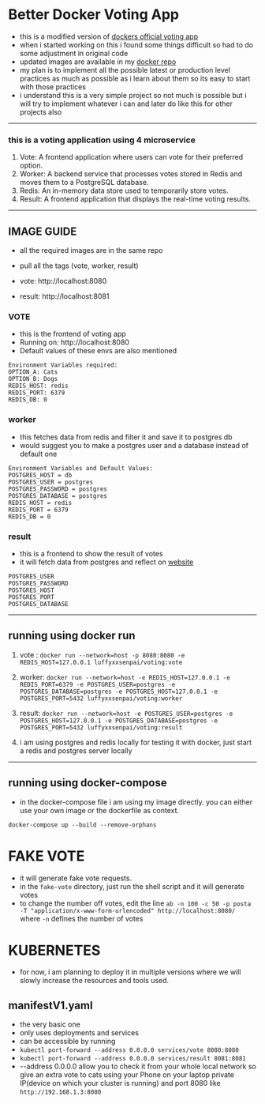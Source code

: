 # Better Docker Voting App

- this is a modified version of [dockers official voting app](https://github.com/dockersamples/example-voting-app) 
- when i started working on this i found some things difficult so had to do some adjustment in original code 
- updated images are available in my [docker repo](https://hub.docker.com/repository/docker/luffyxxsenpai/voting/general)
- my plan is to implement all the possible latest or production level practices as much as possible as i learn about them so its easy to start with those practices
- i understand this is a very simple project so not much is possible but i will try to implement whatever i can and later do like this for other projects also 

---
### this is a voting application using 4 microservice 
1. Vote: A frontend application where users can vote for their preferred option.
2. Worker: A backend service that processes votes stored in Redis and moves them to a PostgreSQL database.
3. Redis: An in-memory data store used to temporarily store votes.
4. Result: A frontend application that displays the real-time voting results.

---
## IMAGE GUIDE
- all the required images are in the same repo
- pull all the tags (vote, worker, result)

- vote:     http://localhost:8080
- result:   http://localhost:8081

### VOTE
- this is the frontend of voting app
- Running on: http://localhost:8080
- Default values of these envs are also mentioned 
```
Environment Variables required:
OPTION_A: Cats
OPTION_B: Dogs
REDIS_HOST: redis
REDIS_PORT: 6379
REDIS_DB: 0
```

### worker
- this fetches data from redis and filter it and save it to postgres db
- would suggest you to make a postgres user and a database instead of default one 
```
Environment Variables and Default Values:
POSTGRES_HOST = db
POSTGRES_USER = postgres
POSTGRES_PASSWORD = postgres
POSTGRES_DATABASE = postgres
REDIS_HOST = redis
REDIS_PORT = 6379
REDIS_DB = 0
```
### result
- this is a frontend to show the result of votes
- it will fetch data from postgres and reflect on [website](http://localhost:8081) 
```
POSTGRES_USER
POSTGRES_PASSWORD
POSTGRES_HOST
POSTGRES_PORT
POSTGRES_DATABASE
```
---
## running using docker run

1. vote : `docker run --network=host -p 8080:8080 -e REDIS_HOST=127.0.0.1 luffyxxsenpai/voting:vote`

2. worker: `docker run --network=host -e REDIS_HOST=127.0.0.1 -e REDIS_PORT=6379 -e POSTGRES_USER=postgres -e POSTGRES_DATABASE=postgres -e POSTGRES_HOST=127.0.0.1 -e POSTGRES_PORT=5432 luffyxxsenpai/voting:worker`

3. result: `docker run --network=host -e POSTGRES_USER=postgres -e POSTGRES_HOST=127.0.0.1 -e POSTGRES_DATABASE=postgres -e POSTGRES_PORT=5432 luffyxxsenpai/voting:result`

4. i am using postgres and redis locally for testing it with docker, just start a redis and postgres server locally 
---

## running using docker-compose
- in the docker-compose file i am using my image directly. you can either use your own image or the dockerfile as context.

`docker-compose up --build --remove-orphans`

# FAKE VOTE
- it will generate fake vote requests.
- in the `fake-vote` directory, just run the shell script and it will generate votes
- to change the number off votes, edit the line `ab -n 100 -c 50 -p posta -T "application/x-www-form-urlencoded" http://localhost:8080/` where `-n` defines the number of votes 
# KUBERNETES

- for now, i am planning to deploy it in multiple versions where we will slowly increase the resources and tools used.

## manifestV1.yaml
- the very basic one
- only uses deployments and services
- can be accessible by running 
- `kubectl port-forward --address 0.0.0.0 services/vote 8080:8080`
- `kubectl port-forward --address 0.0.0.0 services/result 8081:8081`
- --address 0.0.0.0 allow you to check it from your whole local network so give an extra vote to cats using your Phone on your laptop private IP(device on which your cluster is running) and port 8080 like `http://192.168.1.3:8080`



